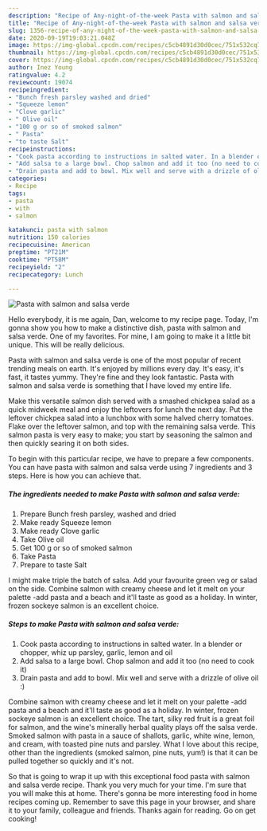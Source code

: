 ```yaml
---
description: "Recipe of Any-night-of-the-week Pasta with salmon and salsa verde"
title: "Recipe of Any-night-of-the-week Pasta with salmon and salsa verde"
slug: 1356-recipe-of-any-night-of-the-week-pasta-with-salmon-and-salsa-verde
date: 2020-09-19T19:03:21.048Z
image: https://img-global.cpcdn.com/recipes/c5cb4891d30d0cec/751x532cq70/pasta-with-salmon-and-salsa-verde-recipe-main-photo.jpg
thumbnail: https://img-global.cpcdn.com/recipes/c5cb4891d30d0cec/751x532cq70/pasta-with-salmon-and-salsa-verde-recipe-main-photo.jpg
cover: https://img-global.cpcdn.com/recipes/c5cb4891d30d0cec/751x532cq70/pasta-with-salmon-and-salsa-verde-recipe-main-photo.jpg
author: Inez Young
ratingvalue: 4.2
reviewcount: 19074
recipeingredient:
- "Bunch fresh parsley washed and dried"
- "Squeeze lemon"
- "Clove garlic"
- " Olive oil"
- "100 g or so of smoked salmon"
- " Pasta"
- "to taste Salt"
recipeinstructions:
- "Cook pasta according to instructions in salted water. In a blender or chopper, whiz up parsley, garlic, lemon and oil"
- "Add salsa to a large bowl. Chop salmon and add it too (no need to cook it)"
- "Drain pasta and add to bowl. Mix well and serve with a drizzle of olive oil :)"
categories:
- Recipe
tags:
- pasta
- with
- salmon

katakunci: pasta with salmon 
nutrition: 150 calories
recipecuisine: American
preptime: "PT21M"
cooktime: "PT58M"
recipeyield: "2"
recipecategory: Lunch

---
```



![Pasta with salmon and salsa verde](https://img-global.cpcdn.com/recipes/c5cb4891d30d0cec/751x532cq70/pasta-with-salmon-and-salsa-verde-recipe-main-photo.jpg)

Hello everybody, it is me again, Dan, welcome to my recipe page. Today, I'm gonna show you how to make a distinctive dish, pasta with salmon and salsa verde. One of my favorites. For mine, I am going to make it a little bit unique. This will be really delicious.

Pasta with salmon and salsa verde is one of the most popular of recent trending meals on earth. It's enjoyed by millions every day. It's easy, it's fast, it tastes yummy. They're fine and they look fantastic. Pasta with salmon and salsa verde is something that I have loved my entire life.

Make this versatile salmon dish served with a smashed chickpea salad as a quick midweek meal and enjoy the leftovers for lunch the next day. Put the leftover chickpea salad into a lunchbox with some halved cherry tomatoes. Flake over the leftover salmon, and top with the remaining salsa verde. This salmon pasta is very easy to make; you start by seasoning the salmon and then quickly searing it on both sides.


To begin with this particular recipe, we have to prepare a few components. You can have pasta with salmon and salsa verde using 7 ingredients and 3 steps. Here is how you can achieve that.

<!--inarticleads1-->

##### The ingredients needed to make Pasta with salmon and salsa verde:

1. Prepare Bunch fresh parsley, washed and dried
1. Make ready Squeeze lemon
1. Make ready Clove garlic
1. Take  Olive oil
1. Get 100 g or so of smoked salmon
1. Take  Pasta
1. Prepare to taste Salt


I might make triple the batch of salsa. Add your favourite green veg or salad on the side. Combine salmon with creamy cheese and let it melt on your palette -add pasta and a beach and it&#39;ll taste as good as a holiday. In winter, frozen sockeye salmon is an excellent choice. 

<!--inarticleads2-->

##### Steps to make Pasta with salmon and salsa verde:

1. Cook pasta according to instructions in salted water. In a blender or chopper, whiz up parsley, garlic, lemon and oil
1. Add salsa to a large bowl. Chop salmon and add it too (no need to cook it)
1. Drain pasta and add to bowl. Mix well and serve with a drizzle of olive oil :)


Combine salmon with creamy cheese and let it melt on your palette -add pasta and a beach and it&#39;ll taste as good as a holiday. In winter, frozen sockeye salmon is an excellent choice. The tart, silky red fruit is a great foil for salmon, and the wine&#39;s minerally herbal quality plays off the salsa verde. Smoked salmon with pasta in a sauce of shallots, garlic, white wine, lemon, and cream, with toasted pine nuts and parsley. What I love about this recipe, other than the ingredients (smoked salmon, pine nuts, yum!) is that it can be pulled together so quickly and it&#39;s not. 

So that is going to wrap it up with this exceptional food pasta with salmon and salsa verde recipe. Thank you very much for your time. I'm sure that you will make this at home. There's gonna be more interesting food in home recipes coming up. Remember to save this page in your browser, and share it to your family, colleague and friends. Thanks again for reading. Go on get cooking!
